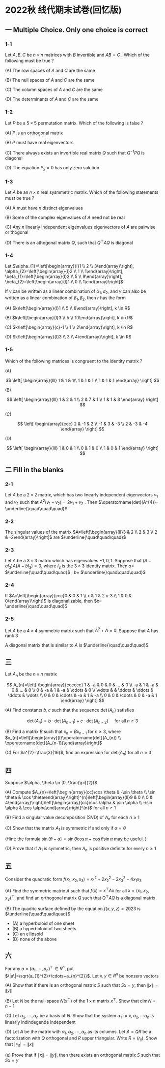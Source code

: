 # 2022秋 线代期末试巻(回忆版)

## 一 Multiple Choice. Only one choice is correct

### 1-1

Let $A, B, C$ be $n \times n$ matrices with $B$ invertible and $A B=C$ . Which of the following must be true？

(A) The row spaces of $A$ and $C$ are the same

(B) The null spaces of $A$ and $C$ are the same

(C) The column spaces of $A$ and $C$ are the same

(D) The determinants of $A$ and $C$ are the same

### 1-2

Let $P$ be a $5 \times 5$ permutation matrix. Which of the following is false？

(A) $P$ is an orthogonal matrix

(B) $P$ must have real eigenvectors

(C) There always exists an invertible real matrix $Q$ such that $Q^{-1} P Q$ is diagonal

(D) The equation $P_{x}=0$ has only zero solution

### 1-3

Let $A$ be an $n \times n$ real sysmmetric matrix. Which of the following statements must be true？

(A) A must have $n$ distinct eigenvalues

(B) Some of the complex eigenvalues of $A$ need not be real

(C) Any $n$ linearly independent eigenvalues eigenvectors of $A$ are pairwise or thogonal

(D) There is an athogonal matrix $Q$, such that $Q^{\top} A Q$ is diagonal

### 1-4

Let $\alpha_{1}=\left[\begin{array}{l}1 \\ 2 \\ 3\end{array}\right], \alpha_{2}=\left[\begin{array}{l}2 \\ 1 \\ 1\end{array}\right], \beta_{1}=\left[\begin{array}{l}2 \\ 5 \\ 9\end{array}\right], \beta_{2}=\left[\begin{array}{l}1 \\ 0 \\ 1\end{array}\right]$

If $\gamma$ can be written as a linear combination of $\alpha_{1}, \alpha_{2}$, and $\gamma$ can also be written as a linear combination of $\beta_{1}, \beta_{2}$, then $r$ has the form

(A) $k\left[\begin{array}{l}1 \\ 5 \\ 8\end{array}\right], k \in R$

(B) $k\left[\begin{array}{l}3 \\ 5 \\ 10\end{array}\right], k \in R$

(C) $k\left[\begin{array}{c}-1 \\ 1 \\ 2\end{array}\right], k \in R$

(D) $k\left[\begin{array}{l}3 \\ 3 \\ 4\end{array}\right], k \in R$

### 1-5

Which of the following matrices is congruent to the identity matrix？

(A)

$$
\left[
\begin{array}{lll}
1 & 1 & 1\\
1 & 1 & 1 \\
1 & 1 & 1
\end{array}
\right]
$$

(B)

$$
\left[
\begin{array}{lll}
1 & 2 & 1 \\
2 & 7 & 1 \\
1 & 1 & 8
\end{array}
\right]
$$

(C)

$$
\left[
\begin{array}{ccc}
2 & -1 & 2 \\
-1 & 3 & -3 \\
2 & -3 & -4
\end{array}
\right]
$$

(D)

$$
\left[
\begin{array}{lll}
1 & 0 & 1 \\
0 & 1 & 0 \\
1 & 0 & 1
\end{array}
\right]
$$

## 二 Fill in the blanks

### 2-1

Let $A$ be a $2 \times 2$ matrix, which has two linearly independent eigenvectors $v_{1}$ and $v_{2}$ such that $A^{2}(v_{1}-v_{2})=2 v_{1}+v_{2}$ . Then $\operatorname{det}(A^{4})= \underline{\quad\quad\quad}$

### 2-2

The singular values of the matrix $A=\left[\begin{array}{ll}3 & 2 \\ 2 & 3 \\ 2 & -2\end{array}\right]$ are $\underline{\quad\quad\quad}$

### 2-3

Let $A$ be a $3 \times 3$ matrix which has eigenvalues $-1,0,1$. Suppose that $(A+a I_{3}) A(A - b I_{3})=0$, where $I_{3}$ is the $3 \times 3$ identity matrix. Then $a=$ $\underline{\quad\quad\quad}$ , $b=$ $\underline{\quad\quad\quad}$

### 2-4

If $A=\left[\begin{array}{ccc}0 & 0 & 1 \\ x & 1 & 2 x-3 \\ 1 & 0 & 0\end{array}\right]$ is diagonalizable, then $x= \underline{\quad\quad\quad}$

### 2-5

Let $A$ be a $4 \times 4$ symmetric matrix such that $A^{2}+A=0$. Suppose that $A$ has rank $3$

A diagonal matrix that is similar to $A$ is $\underline{\quad\quad\quad}$

## 三

Let $A_{n}$ be the $n \times n$ matrix

$$
A_{n}=\left[
\begin{array}{cccccc}
1 & -a & 0 & 0 & ... & 0 \\
-a & 1 & -a & 0 & ... & 0 \\
0 & -a & 1 & -a & \cdots & 0 \\
\vdots & & \ddots & \ddots & \ddots & \vdots \\
0 & 0 & \cdots & -a & 1 & -a \\
0 & 0 & \cdots & 0 & -a & 1
\end{array}
\right]
$$

(A) Find constants $b, c$ such that the sequence $\operatorname{det}(A_{n})$ satisfies

$$
\operatorname{det}(A_{n})=b \cdot \operatorname{det}(A_{n-1})+c \cdot \operatorname{det}(A_{n-2}) \quad \text { for all } n \geqslant 3
$$

(B) Find a matrix $B$ such that $x_{n}=B x_{n-1}$ for $n \geqslant 3$, where $x_{n}=\left[\begin{array}{l}\operatorname{det}(A_{n}) \\ \operatorname{det}(A_{n-1})\end{array}\right]$

(C) For $a^{2}=\frac{3}{16}$, find an expression for $\operatorname{det}(A_{n})$ for all $n \geqslant 3$

## 四

Suppose $\alpha, \theta \in (0, \frac{\pi}{2})$

(A) Compute $A_{n}=\left[\begin{array}{cc}\cos \theta & -\sin \theta \\ \sin \theta & \cos \theta\end{array}\right]^{n}\left[\begin{array}{ll}9 & 0 \\ 0 & 4\end{array}\right]\left[\begin{array}{cc}\cos \alpha & \sin \alpha \\ -\sin \alpha & \cos \alpha\end{array}\right]^{n}$ for all $n \geqslant 1$

(B) Find a singular value decomposition (SVD) of $A_{n}$ for each $n \geqslant 1$

(C) Show that the matrix $A_{1}$ is symmetric if and only if $\alpha=\theta$

(Hint: the formula $\sin (\theta-\alpha)=\sin \theta \cos \alpha - \cos \theta \sin \alpha$ may be useful. )

(D) Prove that if $A_{1}$ is symmetric, then $A_{n}$ is positive definite for every $n \geqslant 1$

## 五

Consider the quadratic form $f(x_{1}, x_{2}, x_{3})=x_{1}^{2}+2 x_{2}^{2}-2 x_{3}^{2}-4 x_{1}x_{3}$

(A) Find the symmetric matrix $A$ such that $f(x)=x^{\top} A x$ for all $x=(x_{1}, x_{2}, x_{3})^{\top}$, and find an orthogonal matrix $Q$ such that $Q^{\top} A Q$ is a diagonal matrix

(B) The quadric surface defined by the equation $f(x, y, z)=2023$ is $\underline{\quad\quad\quad}$

+ (A) a hyperboloid of one sheet
+ (B) a hyperboloid of two sheets
+ (C) an ellipsoid
+ (D) none of the above

## 六

For any $a=(a_{1}, \cdots, a_{n})^{\top} \in R^{n}$, put $\|a\|=\sqrt{a_{1}^{2}+\cdots+a_{n}^{2}}$. Let $x, y \in R^{n}$ be nonzero vectors

(A) Show that if there is an orthogonal matrix $S$ such that $S x=y$, then $\|x\|=\|y\|$

(B) Let $N$ be the null space $N(x^{\top})$ of the $1 \times n$ matrix $x^{\top}$. Show that $\operatorname{dim} N=n-1$

(C) Let $\alpha_{2}, \cdots, \alpha_{n}$ be a basis of $N$. Show that the system $\alpha_{1}:=x, \alpha_{2}, \cdots \alpha_{n}$ is linearly indindegende independent

(D) Let $A$ be the matrix with $\alpha_{1}, \alpha_{2}, \cdots, \alpha_{n}$ as its columns. Let $A=Q R$ be a factorization with $Q$ orthogonal and $R$ upper triangular. Write $R=(r_{i j})$. Show that $|r_{11}|=\|x\|$

(e) Prove that if $\|x\|=\|y\|$, then there exists an orthogonal matrix $S$ such that $S x=y$
